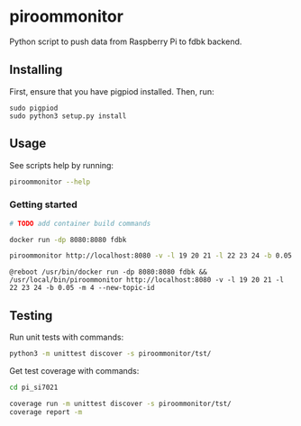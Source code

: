 # piroommonitor

Python script to push data from Raspberry Pi to fdbk backend.

## Installing

First, ensure that you have pigpiod installed. Then, run:
```
sudo pigpiod
sudo python3 setup.py install
```

## Usage

See scripts help by running:
```bash
piroommonitor --help
```

### Getting started

```bash
# TODO add container build commands

docker run -dp 8080:8080 fdbk

piroommonitor http://localhost:8080 -v -l 19 20 21 -l 22 23 24 -b 0.05 -m 4 --new-topic-id
```

```cron
@reboot /usr/bin/docker run -dp 8080:8080 fdbk && /usr/local/bin/piroommonitor http://localhost:8080 -v -l 19 20 21 -l 22 23 24 -b 0.05 -m 4 --new-topic-id
```

## Testing

Run unit tests with commands:

```bash
python3 -m unittest discover -s piroommonitor/tst/
```

Get test coverage with commands:
```bash
cd pi_si7021

coverage run -m unittest discover -s piroommonitor/tst/
coverage report -m
```
